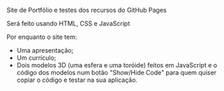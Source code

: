 Site de Portfólio e testes dos recursos do GitHub Pages

Será feito usando HTML, CSS e JavaScript

Por enquanto o site tem:
- Uma apresentação;
- Um currículo;
- Dois modelos 3D (uma esfera e uma toróide) feitos em JavaScript e o código dos modelos num botão "Show/Hide Code" para quem quiser copiar o código e testar na sua aplicação.
